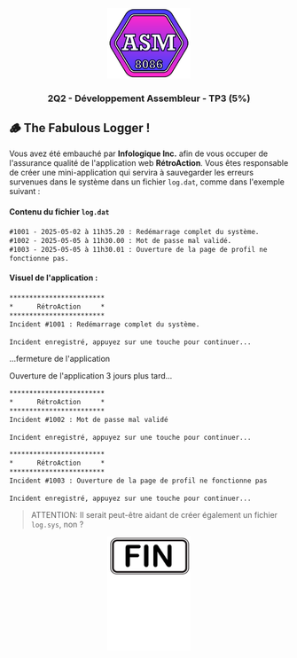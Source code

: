 <p align="Center"><img src="../../includes/logo.png" alt="drawing" width="150"/></p>
<h3 align="Center">2Q2 - Développement Assembleur - TP3 (5%)</h3>

## 🪵 The Fabulous Logger !

Vous avez été embauché par **Infologique Inc.** afin de vous occuper de l'assurance qualité de l'application web **RétroAction**. Vous êtes responsable de créer une mini-application qui servira à sauvegarder les erreurs survenues dans le système dans un fichier `log.dat`, comme dans l'exemple suivant :

#### Contenu du fichier `log.dat`

```plaintext
#1001 - 2025-05-02 à 11h35.20 : Redémarrage complet du système.
#1002 - 2025-05-05 à 11h30.00 : Mot de passe mal validé.
#1003 - 2025-05-05 à 11h30.01 : Ouverture de la page de profil ne fonctionne pas.
```

#### Visuel de l'application :

```plaintext
************************
*      RétroAction     *
************************
Incident #1001 : Redémarrage complet du système.

Incident enregistré, appuyez sur une touche pour continuer...
```

...fermeture de l'application

Ouverture de l'application 3 jours plus tard...

```plaintext
************************
*      RétroAction     *
************************
Incident #1002 : Mot de passe mal validé

Incident enregistré, appuyez sur une touche pour continuer...
```

```plaintext
************************
*      RétroAction     *
************************
Incident #1003 : Ouverture de la page de profil ne fonctionne pas

Incident enregistré, appuyez sur une touche pour continuer...
```

> ATTENTION: Il serait peut-être aidant de créer également un fichier `log.sys`, non ?

<p align="Center"><img src="./images/end.png" alt="drawing" width="150"/></p>
